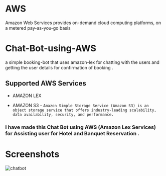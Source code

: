 # AWS

Amazon Web Services provides on-demand cloud computing platforms, on a metered pay-as-you-go basis

# Chat-Bot-using-AWS

a simple booking-bot that uses amazon-lex for chatting with the users and getting the user details for confirmation of booking . 

## Supported AWS Services
- AMAZON LEX

- AMAZON S3 -
`Amazon Simple Storage Service (Amazon S3) is an object storage service that offers industry-leading scalability, data availability, security, and performance.` 

### I have made this Chat Bot using AWS (Amazon Lex Services) for Assisting user for Hotel and Banquet Reservation .

# Screenshots

![chatbot](https://user-images.githubusercontent.com/83352826/188690074-0bf35701-6d7a-4c8b-81be-68e4b655d85c.gif)
